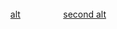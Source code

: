 


ᅠᅠᅠᅠ


⠀⠀⠀

⠀⠀⠀⠀⠀⠀⠀⠀⠀⠀⠀⠀⠀⠀⠀⠀⠀⠀⠀⠀⠀ᅠᅠ⠀⠀⠀[alt](https://github.com/layeredblood) ᅠᅠᅠᅠᅠ[second alt](https://github.com/ghostduties)

ᅠᅠᅠᅠ


ᅠᅠᅠᅠᅠ

ᅠᅠᅠᅠᅠᅠᅠᅠ

